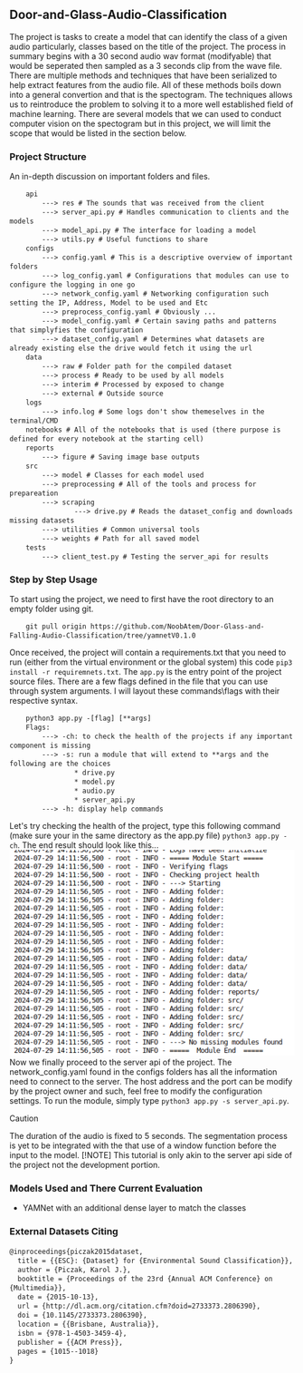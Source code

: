 ## Door-and-Glass-Audio-Classification
The project is tasks to create a model that can identify the class of a given audio particularly, classes
based on the title of the project. The process in summary begins with a 30 second audio wav format (modifyable) 
that would be seperated then sampled as a 3 seconds clip from the wave file. There are multiple methods and 
techniques that have been serialized to help extract features from the audio file. All of these methods boils
down into a general convertion and that is the spectogram. The techniques allows us to reintroduce the problem
to solving it to a more well established field of machine learning. There are several models that we can used to
conduct computer vision on the spectogram but in this project, we will limit the scope that would be listed in
the section below.
### Project Structure
An in-depth discussion on important folders and files. 
```
    api
        ---> res # The sounds that was received from the client
        ---> server_api.py # Handles communication to clients and the models
        ---> model_api.py # The interface for loading a model
        ---> utils.py # Useful functions to share
    configs
        ---> config.yaml # This is a descriptive overview of important folders
        ---> log_config.yaml # Configurations that modules can use to configure the logging in one go
        ---> network_config.yaml # Networking configuration such setting the IP, Address, Model to be used and Etc
        ---> preprocess_config.yaml # Obviously ...
        ---> model_config.yaml # Certain saving paths and patterns that simplyfies the configuration
        ---> dataset_config.yaml # Determines what datasets are already existing else the drive would fetch it using the url
    data
        ---> raw # Folder path for the compiled dataset
        ---> process # Ready to be used by all models
        ---> interim # Processed by exposed to change 
        ---> external # Outside source
    logs
        ---> info.log # Some logs don't show themeselves in the terminal/CMD
    notebooks # All of the notebooks that is used (there purpose is defined for every notebook at the starting cell)
    reports
        ---> figure # Saving image base outputs
    src
        ---> model # Classes for each model used
        ---> preprocessing # All of the tools and process for prepareation
        ---> scraping
                ---> drive.py # Reads the dataset_config and downloads missing datasets
        ---> utilities # Common universal tools
        ---> weights # Path for all saved model
    tests
        ---> client_test.py # Testing the server_api for results
```
### Step by Step Usage
To start using the project, we need to first have the root directory to an empty folder using git.
```
    git pull origin https://github.com/NoobAtem/Door-Glass-and-Falling-Audio-Classification/tree/yamnetV0.1.0
```
Once received, the project will contain a requirements.txt that you need to run (either from the virtual environment or the global system) this code `pip3 install -r requiremnets.txt`. The `app.py` is the entry point of the project source files. There are a few flags defined in the file that you can use through system arguments. I will layout these commands\flags with their respective syntax.
```
    python3 app.py -[flag] [**args]
    Flags:
        ---> -ch: to check the health of the projects if any important component is missing
        ---> -s: run a module that will extend to **args and the following are the choices
                * drive.py
                * model.py
                * audio.py
                * server_api.py
        ---> -h: display help commands
```
Let's try checking the health of the project, type this following command (make sure your in the same directory as the app.py file) `python3 app.py -ch`. The end result should look like this...
![Screenshot of a result of the -ch command](docs/assets/screenshot_result_0.png)
Now we finally proceed to the server api of the project. The network_config.yaml found in the configs folders has all the information need to connect to the server. The host address and the port can be modify by the project owner and such, feel free to modify the configuration settings. To run the module, simply type `python3 app.py -s server_api.py`.

> [!CAUTION]
> The duration of the audio is fixed to 5 seconds. The segmentation process is yet to be integrated with the that use of a window function before the input to the model.
> [!NOTE]
> This tutorial is only akin to the server api side of the project not the development portion.

### Models Used and There Current Evaluation
- YAMNet with an additional dense layer to match the classes
### External Datasets Citing
```
@inproceedings{piczak2015dataset,
  title = {{ESC}: {Dataset} for {Environmental Sound Classification}},
  author = {Piczak, Karol J.},
  booktitle = {Proceedings of the 23rd {Annual ACM Conference} on {Multimedia}},
  date = {2015-10-13},
  url = {http://dl.acm.org/citation.cfm?doid=2733373.2806390},
  doi = {10.1145/2733373.2806390},
  location = {{Brisbane, Australia}},
  isbn = {978-1-4503-3459-4},
  publisher = {{ACM Press}},
  pages = {1015--1018}
}
```
